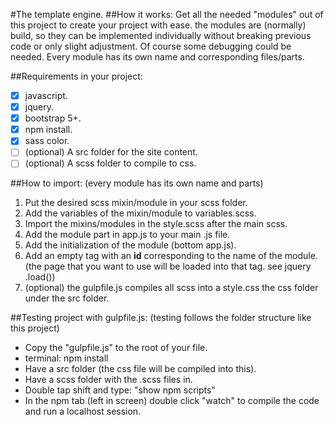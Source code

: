 #The template engine.
##How it works:
Get all the needed "modules" out of this project to create your project with ease.
the modules are (normally) build, so they can be implemented individually without breaking previous code or only slight adjustment.
Of course some debugging could be needed.
Every module has its own name and corresponding files/parts.

##Requirements in your project:
- [x] javascript. 
- [x] jquery.
- [x] bootstrap 5+.
- [x] npm install.
- [x] sass color.
- [ ] (optional) A src folder for the site content.
- [ ] (optional) A scss folder to compile to css.

##How to import:
(every module has its own name and parts)
<ol>
 <li>Put the desired scss mixin/module in your scss folder.</li>
 <li>Add the variables of the mixin/module to variables.scss.</li>
 <li>Import the mixins/modules in the style.scss after the main scss.</li>
 <li>Add the module part in app.js to your main .js file.</li>
 <li>Add the initialization of the module (bottom app.js).</li>
 <li>Add an empty tag with an <b>id</b> corresponding to the name of the module.<br>
 (the page that you want to use will be loaded into that tag. see jquery .load())
 </li>
 <li>(optional) the gulpfile.js compiles all scss into a style.css the css folder under the src folder.</li>
</ol>

##Testing project with gulpfile.js:
(testing follows the folder structure like this project)
<ul>
<li>Copy the "gulpfile.js" to the root of your file.</li>
<li>terminal: npm install</li>
<li>Have a src folder (the css file will be compiled into this).</li>
<li>Have a scss folder with the .scss files in.</li>
<li>Double tap shift and type: "show npm scripts"  </li>
<li>In the npm tab (left in screen) double click "watch" to compile the code and run a localhost session.</li>
</ul>